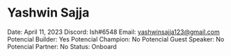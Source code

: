 # Yashwin Sajja

Date: April 11, 2023
Discord: Ish#6548
Email: yashwinsajja123@gmail.com
Potencial Builder: Yes
Potencial Champion: No
Potencial Guest Speaker: No
Potencial Partner: No
Status: Onboard